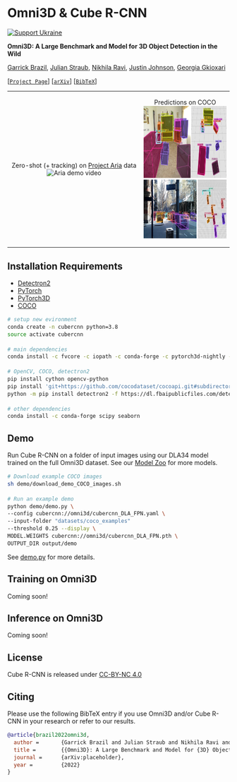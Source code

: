 # Omni3D & Cube R-CNN

[![Support Ukraine](https://img.shields.io/badge/Support-Ukraine-FFD500?style=flat&labelColor=005BBB)](https://opensource.fb.com/support-ukraine)

**Omni3D: A Large Benchmark and Model for 3D Object Detection in the Wild**

[Garrick Brazil][gb], [Julian Straub][js], [Nikhila Ravi][nr], [Justin Johnson][jj], [Georgia Gkioxari][gg]

[[`Project Page`](https://garrickbrazil.com/omni3d)] [[`arXiv`](https://arxiv.org/abs/placeholder)] [[`BibTeX`](#citing)]


<table style="border-collapse: collapse; border: none;">
<tr>
	<td width="60%">
		<p align="center">
			Zero-shot (+ tracking) on <a href="https://about.facebook.com/realitylabs/projectaria">Project Aria</a> data
			<img src=".github/generalization_demo.gif" alt="Aria demo video"/ height="300">
		</p>
	</td>
	<td width="40%">
		<p align="center">
			Predictions on COCO
			<img src=".github/generalization_coco.png" alt="COCO demo"/ height="300">
		</p>
	</td>
</tr>
</table>

<!--
## Cube R-CNN Overview
<p align="center">
<img src=".github/cubercnn_overview.jpg" alt="Cube R-CNN overview" height="300" />
</p>
-->

## Installation Requirements

- [Detectron2][d2]
- [PyTorch][pyt]
- [PyTorch3D][py3d]
- [COCO][coco]

``` bash
# setup new evironment
conda create -n cubercnn python=3.8
source activate cubercnn

# main dependencies
conda install -c fvcore -c iopath -c conda-forge -c pytorch3d-nightly -c pytorch fvcore iopath pytorch3d pytorch=1.8 torchvision cudatoolkit=10.1

# OpenCV, COCO, detectron2
pip install cython opencv-python
pip install 'git+https://github.com/cocodataset/cocoapi.git#subdirectory=PythonAPI'
python -m pip install detectron2 -f https://dl.fbaipublicfiles.com/detectron2/wheels/cu101/torch1.8/index.html

# other dependencies
conda install -c conda-forge scipy seaborn
```
## Demo

Run Cube R-CNN on a folder of input images using our DLA34 model trained on the full Omni3D dataset. See our [Model Zoo](MODEL_ZOO.md) for more models. 

``` bash
# Download example COCO images
sh demo/download_demo_COCO_images.sh

# Run an example demo
python demo/demo.py \
--config cubercnn://omni3d/cubercnn_DLA_FPN.yaml \
--input-folder "datasets/coco_examples"
--threshold 0.25 --display \
MODEL.WEIGHTS cubercnn://omni3d/cubercnn_DLA_FPN.pth \
OUTPUT_DIR output/demo 
```

See [demo.py](demo/demo.py) for more details.


## Training on Omni3D
Coming soon!

## Inference on Omni3D
Coming soon!

## License
Cube R-CNN is released under [CC-BY-NC 4.0](LICENSE)

## Citing

Please use the following BibTeX entry if you use Omni3D and/or Cube R-CNN in your research or refer to our results.

```BibTeX
@article{brazil2022omni3d,
  author =       {Garrick Brazil and Julian Straub and Nikhila Ravi and Justin Johnson and Georgia Gkioxari},
  title =        {{Omni3D}: A Large Benchmark and Model for {3D} Object Detection in the Wild},
  journal =      {arXiv:placeholder},
  year =         {2022}
}
```

[gg]: https://github.com/gkioxari
[jj]: https://github.com/jcjohnson
[gb]: https://github.com/garrickbrazil
[nr]: https://github.com/nikhilaravi
[js]: https://github.com/jstraub
[d2]: https://github.com/facebookresearch/detectron2
[py3d]: https://github.com/facebookresearch/pytorch3d
[pyt]: https://pytorch.org/
[coco]: https://cocodataset.org/

